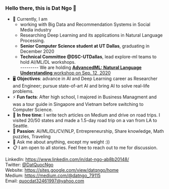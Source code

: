 ### Hello there, this is Dat Ngo 👋

- 🔭 Currently, I am
  * working with Big Data and Recommendation Systems in Social Media industry
  * Researching Deep Learning and its applications in Natural Language Processing.
  * **Senior Computer Science student at UT Dallas**,  graduating in December 2020
  * **Technical Committee @DSC-UTDallas**, lead explore-ml teams to hold AI/ML/DL workshops. \
   --------- We are holding [**AdvancedML: Natural Language Understanding** workshop on Sep. 12, 2020](https://lnkd.in/ebxP7M3)
- 🖥 **Objectives**: advance in AI and Deep Learning career as Researcher and Engineer; pursue state-of-art AI and bring AI to solve real-life problems.
- ⚡ **Fun facts**: After high school, I majored in Business Managment and was a tour guide in Singapore and Vietnam before switching to Computer Science.
- 🌱 **In free time**: I write tech articles on Medium and drive on road trips. I visited 20/50 states and made a 1.5-day road trip on a van from LA to Seattle. 
- 🤔 **Passion**: AI/ML/DL/CV/NLP, Entrepreneurship, Share knowledge, Math puzzles, Traveling
- 💬 Ask me about anything, except my weight :))
- 📋 I am open to all stories. Feel free to reach out to me for discussion.

LinkedIn: https://www.linkedin.com/in/dat-ngo-ab8b20148/ \
Twitter: [@DatQuocNgo](https://twitter.com/DatQuocNgo) \
Website: https://sites.google.com/view/datqngo/home \
Medium: https://medium.com/@datngo_79115 \
Email: quocdat32461997@yahoo.com

